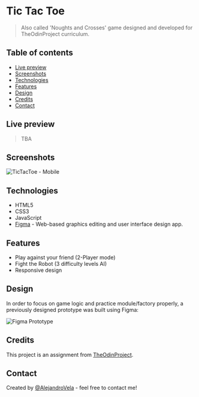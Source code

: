 # Tic Tac Toe

> Also called 'Noughts and Crosses' game designed and developed for TheOdinProject curriculum.

## Table of contents

- [Live preview](#live-preview)
- [Screenshots](#screenshots)
- [Technologies](#technologies)
- [Features](#features)
- [Design](#design)
- [Credits](#credits)
- [Contact](#contact)

## Live preview

> TBA

## Screenshots

![TicTacToe - Mobile](https://media.giphy.com/media/vxaBJrF0rJx0cNgu9C/giphy.gif)

## Technologies

- HTML5
- CSS3
- JavaScript
- [Figma](https://www.figma.com/) - Web-based graphics editing and user interface design app.

## Features

- Play against your friend (2-Player mode)
- Fight the Robot (3 difficulty levels AI)
- Responsive design

## Design

In order to focus on game logic and practice module/factory properly, a previously designed prototype was built using Figma:

![Figma Prototype](https://media.giphy.com/media/jLJlEtsiIFL1wvprad/giphy.gif)

## Credits

This project is an assignment from [TheOdinProject](https://www.theodinproject.com).

## Contact

Created by [@AlejandroVela](https://github.com/AlejandroVela-Dev) - feel free to contact me!
